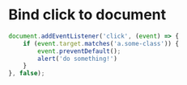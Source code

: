 # Bind click to document

```javascript
document.addEventListener('click', (event) => {
    if (event.target.matches('a.some-class')) {
        event.preventDefault();
        alert('do something!')
    }
}, false);
```